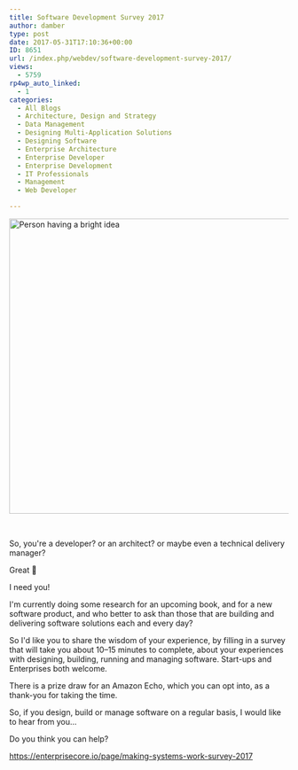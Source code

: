 ```yaml
---
title: Software Development Survey 2017
author: damber
type: post
date: 2017-05-31T17:10:36+00:00
ID: 8651
url: /index.php/webdev/software-development-survey-2017/
views:
  - 5759
rp4wp_auto_linked:
  - 1
categories:
  - All Blogs
  - Architecture, Design and Strategy
  - Data Management
  - Designing Multi-Application Solutions
  - Designing Software
  - Enterprise Architecture
  - Enterprise Developer
  - Enterprise Development
  - IT Professionals
  - Management
  - Web Developer

---
```

<p class="graf graf--p graf-after--figure">
  <img class="aligncenter size-large wp-image-8652" src="https://lessthandot.z19.web.core.windows.net/wp-content/uploads/2017/05/shutterstock_374219557-small-1024x683.jpg" alt="Person having a bright idea" width="800" height="533" srcset="https://lessthandot.z19.web.core.windows.net/wp-content/uploads/2017/05/shutterstock_374219557-small-1024x683.jpg 1024w, https://lessthandot.z19.web.core.windows.net/wp-content/uploads/2017/05/shutterstock_374219557-small-300x200.jpg 300w, https://lessthandot.z19.web.core.windows.net/wp-content/uploads/2017/05/shutterstock_374219557-small-768x512.jpg 768w, https://lessthandot.z19.web.core.windows.net/wp-content/uploads/2017/05/shutterstock_374219557-small.jpg 1440w" sizes="(max-width: 800px) 100vw, 800px" />
</p>

&nbsp;

<p id="f163" class="graf graf--p graf-after--figure">
  So, you're a developer? or an architect? or maybe even a technical delivery manager?
</p>

<p id="654c" class="graf graf--p graf-after--p">
  Great 🙂
</p>

<p id="e525" class="graf graf--p graf-after--p">
  I need you!
</p>

<p id="4ba4" class="graf graf--p graf-after--p">
  I'm currently doing some research for an upcoming book, and for a new software product, and who better to ask than those that are building and delivering software solutions each and every day?
</p>

<p id="4b38" class="graf graf--p graf-after--p">
  So I'd like you to share the wisdom of your experience, by filling in a survey that will take you about 10–15 minutes to complete, about your experiences with designing, building, running and managing software. Start-ups and Enterprises both welcome.
</p>

<p id="5c00" class="graf graf--p graf-after--p">
  There is a prize draw for an Amazon Echo, which you can opt into, as a thank-you for taking the time.
</p>

<p id="8b54" class="graf graf--p graf-after--p">
  So, if you design, build or manage software on a regular basis, I would like to hear from you...
</p>

<p id="3ecf" class="graf graf--p graf-after--p">
  Do you think you can help?
</p>

<p id="1415" class="graf graf--p graf-after--p graf--trailing">
  <a class="markup--anchor markup--p-anchor" href="https://enterprisecore.io/page/making-systems-work-survey-2017" target="_blank" rel="noopener">https://enterprisecore.io/page/making-systems-work-survey-2017</a>
</p>

&nbsp;

&nbsp;